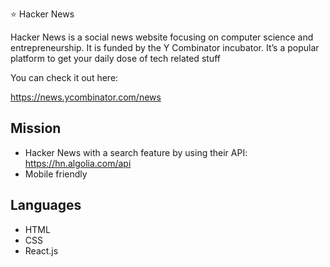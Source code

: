 ⭐️ Hacker News

Hacker News is a social news website focusing on computer science and entrepreneurship. It is funded by the Y Combinator incubator. It’s a popular platform to get your daily dose of tech related stuff


You can check it out here:

https://news.ycombinator.com/news


## Mission
- Hacker News with a search feature by using their API: https://hn.algolia.com/api
- Mobile friendly


## Languages
- HTML 
- CSS 
- React.js
